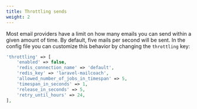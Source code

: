 ```yaml
---
title: Throttling sends
weight: 2
---
```


Most email providers have a limit on how many emails you can send within a given amount of time. By default, five mails per second will be sent. In the config file you can customize this behavior by changing the `throttling` key:

```php
'throttling' => [
    'enabled' => false,
    'redis_connection_name' => 'default',
    'redis_key' => 'laravel-mailcoach',
    'allowed_number_of_jobs_in_timespan' => 5,
    'timespan_in_seconds' => 1,
    'release_in_seconds' => 5,
    'retry_until_hours' => 24,
],
```
